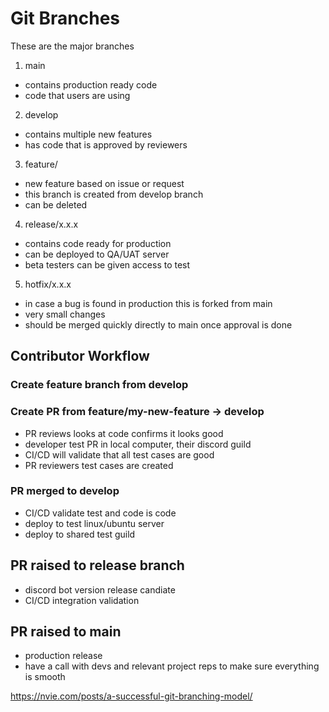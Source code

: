 # Git Branches

These are the major branches

1. main

-   contains production ready code
-   code that users are using

2. develop

-   contains multiple new features
-   has code that is approved by reviewers

3. feature/

-   new feature based on issue or request
-   this branch is created from develop branch
-   can be deleted

4. release/x.x.x

-   contains code ready for production
-   can be deployed to QA/UAT server
-   beta testers can be given access to test

5. hotfix/x.x.x

-   in case a bug is found in production this is forked from main
-   very small changes
-   should be merged quickly directly to main once approval is done

## Contributor Workflow

### Create feature branch from develop

### Create PR from feature/my-new-feature -> develop

-   PR reviews looks at code confirms it looks good
-   developer test PR in local computer, their discord guild
-   CI/CD will validate that all test cases are good
-   PR reviewers test cases are created

### PR merged to develop

-   CI/CD validate test and code is code
-   deploy to test linux/ubuntu server
-   deploy to shared test guild

## PR raised to release branch

-   discord bot version release candiate
-   CI/CD integration validation

## PR raised to main

-   production release
-   have a call with devs and relevant project reps to make sure everything is smooth

https://nvie.com/posts/a-successful-git-branching-model/
